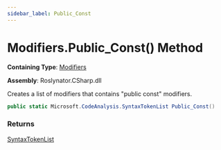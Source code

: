 ```yaml
---
sidebar_label: Public_Const
---
```


# Modifiers\.Public\_Const\(\) Method

**Containing Type**: [Modifiers](../index.md)

**Assembly**: Roslynator\.CSharp\.dll

  
Creates a list of modifiers that contains "public const" modifiers\.

```csharp
public static Microsoft.CodeAnalysis.SyntaxTokenList Public_Const()
```

### Returns

[SyntaxTokenList](https://docs.microsoft.com/en-us/dotnet/api/microsoft.codeanalysis.syntaxtokenlist)


